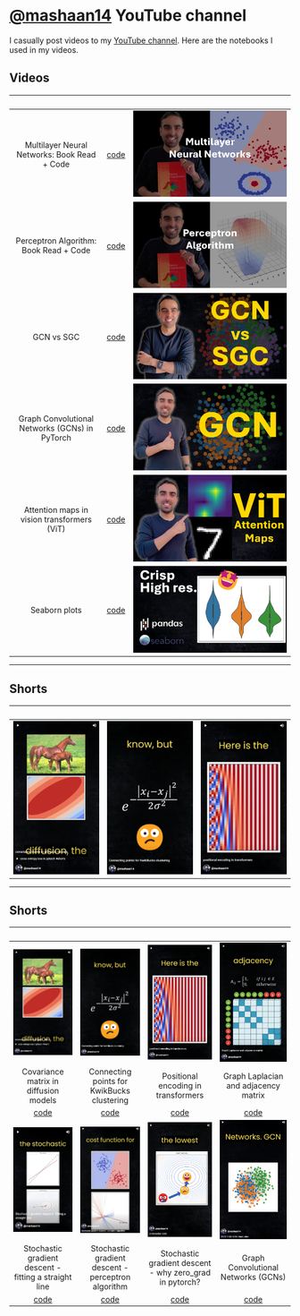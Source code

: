 # [@mashaan14](https://youtube.com/@mashaan14) YouTube channel
I casually post videos to my [YouTube channel](https://youtube.com/@mashaan14). Here are the notebooks I used in my videos.

## Videos
|&nbsp;|&nbsp;|&nbsp;|
| :---: | :---: | :---: |
| Multilayer Neural Networks: Book Read + Code | [code](https://github.com/mashaan14/YouTube-channel/blob/main/notebooks/2023_12_17_three_layer_NN.ipynb) | [<img src="imgs/2023_12_17_three_layer_NN.png" />](https://youtu.be/SQfTaOR8ApQ) |
| Perceptron Algorithm: Book Read + Code | [code](https://github.com/mashaan14/YouTube-channel/blob/main/notebooks/2023_12_10_SGD_Perceptron.ipynb) | [<img src="imgs/2023_12_10_SGD_Perceptron.png" />](https://youtu.be/RjJH_r5CXBU) |
| GCN vs SGC | [code](https://github.com/mashaan14/YouTube-channel/blob/main/notebooks/2023_12_13_GCN_and_SGC.ipynb) | [<img src="imgs/2023_12_13_GCN_and_SGC.png" />](https://youtu.be/PQT2QblNegY) |
| Graph Convolutional Networks (GCNs) in PyTorch | [code](https://github.com/mashaan14/YouTube-channel/blob/main/notebooks/2023_12_04_GCN_introduction.ipynb) | [<img src="imgs/2023_12_04_GCN_introduction.png" />](https://youtu.be/G6c6zk0RhRM) |
| Attention maps in vision transformers (ViT) | [code](https://github.com/mashaan14/VisionTransformer-MNIST/blob/main/VisionTransformer_MNIST.ipynb) | [<img src="imgs/2023-11-29-VisionTransformer-MNIST.png" />](https://youtu.be/y1ZmMcMYjkY) |
| Seaborn plots | [code](https://github.com/mashaan14/YouTube-channel/blob/main/notebooks/2023_11_13_seaborn_plots.ipynb) | [<img src="imgs/2023_11_13_seaborn_plots.png" />](https://youtu.be/uI6w_lEVZCs) |

---

## Shorts
|&nbsp;|&nbsp;|&nbsp;|
| :---: | :---: | :---: |
| [<img src="imgs/2023_11_02_covariance_in_diffusion.png" />](https://youtube.com/shorts/4jYY0b52NIQ?feature=share) | [<img src="imgs/2023_11_07_graph_construction.png" />](https://youtube.com/shorts/Sl93IlD_1VU?feature=share) | [<img src="imgs/2023_11_10_positional_encoding.png" />](https://youtube.com/shorts/T6N1v7NyeS4?feature=share) | Covariance matrix in diffusion models | Connecting points for KwikBucks clustering | Positional encoding in transformers | [code](https://github.com/mashaan14/YouTube-channel/blob/main/notebooks/2023_11_02_covariance_in_diffusion.ipynb) | [code](https://github.com/mashaan14/YouTube-channel/blob/main/notebooks/2023_11_07_graph_construction.ipynb) | [code](https://github.com/mashaan14/YouTube-channel/blob/main/notebooks/2023_11_10_positional_encoding.ipynb) | [<img src="imgs/2023_11_12_graph_Laplacian.png" />](https://youtube.com/shorts/jr93FHW1krg?feature=share) | [<img src="imgs/2023_11_17_SGD_line.png" />](https://youtube.com/shorts/mo8zvjTr5fU?feature=share) | [<img src="imgs/2023_11_21_SGD_Perceptron.png" />](https://youtube.com/shorts/mo8zvjTr5fU?feature=share) | Graph Laplacian and adjacency matrix | Stochastic gradient descent - fitting a straight line |Stochastic gradient descent - perceptron algorithm | [code](https://github.com/mashaan14/YouTube-channel/blob/main/notebooks/2023_11_12_graph_Laplacian.ipynb) | [code](https://github.com/mashaan14/YouTube-channel/blob/main/notebooks/2023_11_17_SGD_line.ipynb) | [code](https://github.com/mashaan14/YouTube-channel/blob/main/notebooks/2023_12_10_SGD_Perceptron.ipynb) | [<img src="imgs/2023_11_26_SGD_Zero.png" />](https://youtube.com/shorts/qi7nmesPyhs?feature=share) | [<img src="imgs/2023_12_07_GCN_introduction.png" />](https://youtube.com/shorts/tdvEbcr7h-c?feature=share) |&nbsp;| Stochastic gradient descent - why zero_grad in pytorch?|Graph Convolutional Networks (GCNs)|&nbsp;| [code](https://github.com/mashaan14/YouTube-channel/blob/main/notebooks/2023_11_17_SGD_line.ipynb) | [code](https://github.com/mashaan14/YouTube-channel/blob/main/notebooks/2023_12_04_GCN_introduction.ipynb) |&nbsp;|

---

## Shorts
|&nbsp;|&nbsp;|&nbsp;|&nbsp;|
| :---: | :---: | :---: | :---: |
| [<img src="imgs/2023_11_02_covariance_in_diffusion.png" />](https://youtube.com/shorts/4jYY0b52NIQ?feature=share) | [<img src="imgs/2023_11_07_graph_construction.png" />](https://youtube.com/shorts/Sl93IlD_1VU?feature=share) | [<img src="imgs/2023_11_10_positional_encoding.png" />](https://youtube.com/shorts/T6N1v7NyeS4?feature=share) | [<img src="imgs/2023_11_12_graph_Laplacian.png" />](https://youtube.com/shorts/jr93FHW1krg?feature=share) |
| Covariance matrix in diffusion models | Connecting points for KwikBucks clustering | Positional encoding in transformers | Graph Laplacian and adjacency matrix |
| [code](https://github.com/mashaan14/YouTube-channel/blob/main/notebooks/2023_11_02_covariance_in_diffusion.ipynb) | [code](https://github.com/mashaan14/YouTube-channel/blob/main/notebooks/2023_11_07_graph_construction.ipynb) | [code](https://github.com/mashaan14/YouTube-channel/blob/main/notebooks/2023_11_10_positional_encoding.ipynb) | [code](https://github.com/mashaan14/YouTube-channel/blob/main/notebooks/2023_11_12_graph_Laplacian.ipynb) |
| [<img src="imgs/2023_11_17_SGD_line.png" />](https://youtube.com/shorts/mo8zvjTr5fU?feature=share) |[<img src="imgs/2023_11_21_SGD_Perceptron.png" />](https://youtube.com/shorts/mo8zvjTr5fU?feature=share)|[<img src="imgs/2023_11_26_SGD_Zero.png" />](https://youtube.com/shorts/qi7nmesPyhs?feature=share)|[<img src="imgs/2023_12_07_GCN_introduction.png" />](https://youtube.com/shorts/tdvEbcr7h-c?feature=share)|
| Stochastic gradient descent - fitting a straight line |Stochastic gradient descent - perceptron algorithm|Stochastic gradient descent - why zero_grad in pytorch?|Graph Convolutional Networks (GCNs)|
| [code](https://github.com/mashaan14/YouTube-channel/blob/main/notebooks/2023_11_17_SGD_line.ipynb) |[code](https://github.com/mashaan14/YouTube-channel/blob/main/notebooks/2023_12_10_SGD_Perceptron.ipynb)|[code](https://github.com/mashaan14/YouTube-channel/blob/main/notebooks/2023_11_17_SGD_line.ipynb)|[code](https://github.com/mashaan14/YouTube-channel/blob/main/notebooks/2023_12_04_GCN_introduction.ipynb)|
